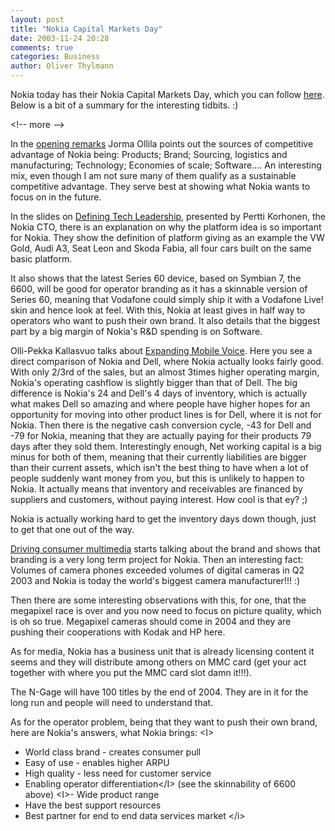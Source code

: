 ```yaml
---
layout: post
title: "Nokia Capital Markets Day"
date: 2003-11-24 20:28
comments: true
categories: Business
author: Oliver Thylmann
---
```



Nokia today has their Nokia Capital Markets Day, which you can follow [here](http://www.corporate-ir.net/ireye/ir_site.zhtml?ticker=NOK&amp;script=1010&amp;item_id=807318). Below is a bit of a summary for the interesting tidbits. :)


&lt;!-- more --&gt;


In the [opening remarks](http://media.corporate-ir.net/media_files/webcast/2003/nov03/Nokia/PPT/OpeningRemarks.pdf) Jorma Ollila points out the sources of competitive advantage of Nokia being: Products; Brand; Sourcing, logistics and manufacturing; Technology; Economies of scale; Software.... An interesting mix, even though I am not sure many of them qualify as a sustainable competitive advantage. They serve best at showing what Nokia wants to focus on in the future. 

In the slides on [Defining Tech Leadership](http://media.corporate-ir.net/media_files/webcast/2003/nov03/Nokia/PPT/DefiningTechLeadership.pdf), presented by Pertti Korhonen, the Nokia CTO, there is an explanation on why the platform idea is so important for Nokia. They show the definition of platform giving as an example the VW Gold, Audi A3, Seat Leon and Skoda Fabia, all four cars built on the same basic platform. 

It also shows that the latest Series 60 device, based on Symbian 7, the 6600, will be good for operator branding as it has a skinnable version of Series 60, meaning that Vodafone could simply ship it with a Vodafone Live! skin and hence look at feel. With this, Nokia at least gives in half way to operators who want to push their own brand. It also details that the biggest part by a big margin of Nokia's R&amp;D spending is on Software.

Olli-Pekka Kallasvuo talks about [Expanding Mobile Voice](http://media.corporate-ir.net/media_files/webcast/2003/nov03/Nokia/PPT/ExpandingMobileVoice.pdf). Here you see a direct comparison of Nokia and Dell, where Nokia actually looks fairly good. With only 2/3rd of the sales, but an almost 3times higher operating margin, Nokia's operating cashflow is slightly bigger than that of Dell. The big difference is Nokia's 24 and Dell's 4 days of inventory, which is actually what makes Dell so amazing and where people have higher hopes for an opportunity for moving into other product lines is for Dell, where it is not for Nokia. Then there is the negative cash conversion cycle, -43 for Dell and -79 for Nokia, meaning that they are actually paying for their products 79 days after they sold them.  Interestingly enough, Net working capital is a big minus for both of them, meaning that their currently liabilities are bigger than their current assets, which isn't the best thing to have when a lot of people suddenly want money from you, but this is unlikely to happen to Nokia. It actually means that inventory and receivables are financed by suppliers and customers, without paying interest. How cool is that ey? ;) 

Nokia is actually working hard to get the inventory days down though, just to get that one out of the way. 

[Driving consumer multimedia](http://media.corporate-ir.net/media_files/webcast/2003/nov03/Nokia/PPT/Drivingconsumermultimedia.pdf) starts talking about the brand and shows that branding is a very long term project for Nokia. Then an interesting fact: Volumes of camera phones exceeded volumes of digital cameras in Q2 2003 and Nokia is today the world's biggest camera manufacturer!!! :)

Then there are some interesting observations with this, for one, that the megapixel race is over and you now need to focus on picture quality, which is oh so true. Megapixel cameras should come in 2004 and they are pushing their cooperations with Kodak and HP here.

As for media, Nokia has a business unit that is already licensing content it seems and they will distribute among others on MMC card (get your act together with where you put the MMC card slot damn it!!!).

The N-Gage will have 100 titles by the end of 2004. They are in it for the long run and people will need to understand that. 

As for the operator problem, being that they want to push their own brand, here are Nokia's answers, what Nokia brings:
&lt;I&gt;
- World class brand - creates consumer pull
- Easy of use - enables higher ARPU
- High quality - less need for customer service
- Enabling operator differentiation&lt;/I&gt; (see the skinnability of 6600 above)
&lt;I&gt;- Wide product range
- Have the best support resources
- Best partner for end to end data services market
&lt;/i&gt;


